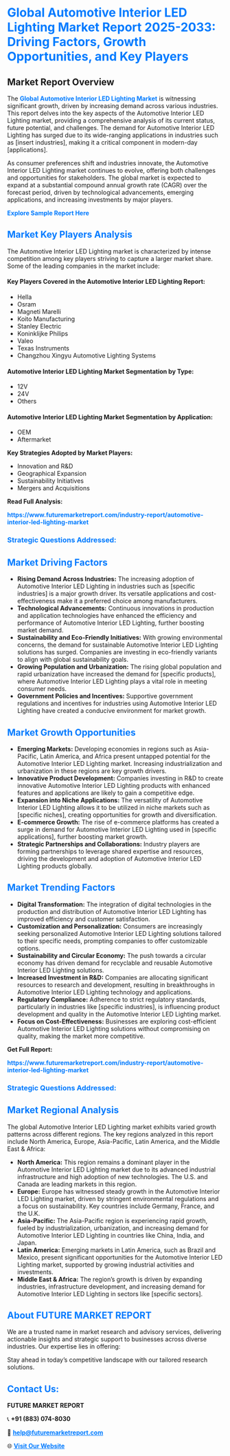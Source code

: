 <h1 style="color: #007BFF;">Global Automotive Interior LED Lighting Market Report 2025-2033: Driving Factors, Growth Opportunities, and Key Players</h1>

<section id="overview">
<h2>Market Report Overview</h2>
<p>The <a href="https://www.futuremarketreport.com/industry-report/automotive-interior-led-lighting-market" style="color: #007BFF; text-decoration: none;"><strong>Global Automotive Interior LED Lighting Market</strong></a> is witnessing significant growth, driven by increasing demand across various industries. This report delves into the key aspects of the Automotive Interior LED Lighting market, providing a comprehensive analysis of its current status, future potential, and challenges. The demand for Automotive Interior LED Lighting has surged due to its wide-ranging applications in industries such as [insert industries], making it a critical component in modern-day [applications].</p>
<p>As consumer preferences shift and industries innovate, the Automotive Interior LED Lighting market continues to evolve, offering both challenges and opportunities for stakeholders. The global market is expected to expand at a substantial compound annual growth rate (CAGR) over the forecast period, driven by technological advancements, emerging applications, and increasing investments by major players.</p>
</section>

<section id="overview">
<p><a href="https://www.futuremarketreport.com/request-sample/reportId=51791" style="color: #007BFF; text-decoration: none;"><strong>Explore Sample Report Here</strong></a></p>
</section>

<section id="key-players">
<h2 style="color: #007BFF;">Market Key Players Analysis</h2>
<p>The Automotive Interior LED Lighting market is characterized by intense competition among key players striving to capture a larger market share. Some of the leading companies in the market include:</p>
<h4>Key Players Covered in the Automotive Interior LED Lighting Report:</h4>
<ul><li>Hella</li><li>Osram</li><li>Magneti Marelli</li><li>Koito Manufacturing</li><li>Stanley Electric</li><li>Koninklijke Philips</li><li>Valeo</li><li>Texas Instruments</li><li>Changzhou Xingyu Automotive Lighting Systems</li></ul>
<h4>Automotive Interior LED Lighting Market Segmentation by Type:</h4>
<ul><li>12V</li><li>24V</li><li>Others</li></ul>

<h4>Automotive Interior LED Lighting Market Segmentation by Application:</h4>
<ul><li>OEM</li><li>Aftermarket</li></ul>
<p><strong>Key Strategies Adopted by Market Players:</strong></p>
<ul>
<li>Innovation and R&D</li>
<li>Geographical Expansion</li>
<li>Sustainability Initiatives</li>
<li>Mergers and Acquisitions</li>
</ul>
</section>

<section>
<p><strong>Read Full Analysis: </strong></p><a href="https://www.futuremarketreport.com/industry-report/automotive-interior-led-lighting-market" style="color: #007BFF; text-decoration: none;"><strong>https://www.futuremarketreport.com/industry-report/automotive-interior-led-lighting-market</strong></a>
<h3 style="color: #007BFF;">Strategic Questions Addressed:</h3>
</section>

<section id="driving-factors">
<h2 style="color: #007BFF;">Market Driving Factors</h2>
<ul>
<li><strong>Rising Demand Across Industries:</strong> The increasing adoption of Automotive Interior LED Lighting in industries such as [specific industries] is a major growth driver. Its versatile applications and cost-effectiveness make it a preferred choice among manufacturers.</li>
<li><strong>Technological Advancements:</strong> Continuous innovations in production and application technologies have enhanced the efficiency and performance of Automotive Interior LED Lighting, further boosting market demand.</li>
<li><strong>Sustainability and Eco-Friendly Initiatives:</strong> With growing environmental concerns, the demand for sustainable Automotive Interior LED Lighting solutions has surged. Companies are investing in eco-friendly variants to align with global sustainability goals.</li>
<li><strong>Growing Population and Urbanization:</strong> The rising global population and rapid urbanization have increased the demand for [specific products], where Automotive Interior LED Lighting plays a vital role in meeting consumer needs.</li>
<li><strong>Government Policies and Incentives:</strong> Supportive government regulations and incentives for industries using Automotive Interior LED Lighting have created a conducive environment for market growth.</li>
</ul>
</section>

<section id="growth-opportunities">
<h2 style="color: #007BFF;">Market Growth Opportunities</h2>
<ul>
<li><strong>Emerging Markets:</strong> Developing economies in regions such as Asia-Pacific, Latin America, and Africa present untapped potential for the Automotive Interior LED Lighting market. Increasing industrialization and urbanization in these regions are key growth drivers.</li>
<li><strong>Innovative Product Development:</strong> Companies investing in R&D to create innovative Automotive Interior LED Lighting products with enhanced features and applications are likely to gain a competitive edge.</li>
<li><strong>Expansion into Niche Applications:</strong> The versatility of Automotive Interior LED Lighting allows it to be utilized in niche markets such as [specific niches], creating opportunities for growth and diversification.</li>
<li><strong>E-commerce Growth:</strong> The rise of e-commerce platforms has created a surge in demand for Automotive Interior LED Lighting used in [specific applications], further boosting market growth.</li>
<li><strong>Strategic Partnerships and Collaborations:</strong> Industry players are forming partnerships to leverage shared expertise and resources, driving the development and adoption of Automotive Interior LED Lighting products globally.</li>
</ul>
</section>

<section id="trending-factors">
<h2 style="color: #007BFF;">Market Trending Factors</h2>
<ul>
<li><strong>Digital Transformation:</strong> The integration of digital technologies in the production and distribution of Automotive Interior LED Lighting has improved efficiency and customer satisfaction.</li>
<li><strong>Customization and Personalization:</strong> Consumers are increasingly seeking personalized Automotive Interior LED Lighting solutions tailored to their specific needs, prompting companies to offer customizable options.</li>
<li><strong>Sustainability and Circular Economy:</strong> The push towards a circular economy has driven demand for recyclable and reusable Automotive Interior LED Lighting solutions.</li>
<li><strong>Increased Investment in R&D:</strong> Companies are allocating significant resources to research and development, resulting in breakthroughs in Automotive Interior LED Lighting technology and applications.</li>
<li><strong>Regulatory Compliance:</strong> Adherence to strict regulatory standards, particularly in industries like [specific industries], is influencing product development and quality in the Automotive Interior LED Lighting market.</li>
<li><strong>Focus on Cost-Effectiveness:</strong> Businesses are exploring cost-efficient Automotive Interior LED Lighting solutions without compromising on quality, making the market more competitive.</li>
</ul>
</section>

<section>
<p><strong>Get Full Report: </strong></p><a href="https://www.futuremarketreport.com/industry-report/automotive-interior-led-lighting-market" style="color: #007BFF; text-decoration: none;"><strong>https://www.futuremarketreport.com/industry-report/automotive-interior-led-lighting-market</strong></a>
<h3 style="color: #007BFF;">Strategic Questions Addressed:</h3>
</section>


<section id="regional-analysis">
<h2 style="color: #007BFF;">Market Regional Analysis</h2>
<p>The global Automotive Interior LED Lighting market exhibits varied growth patterns across different regions. The key regions analyzed in this report include North America, Europe, Asia-Pacific, Latin America, and the Middle East & Africa:</p>
<ul>
<li><strong>North America:</strong> This region remains a dominant player in the Automotive Interior LED Lighting market due to its advanced industrial infrastructure and high adoption of new technologies. The U.S. and Canada are leading markets in this region.</li>
<li><strong>Europe:</strong> Europe has witnessed steady growth in the Automotive Interior LED Lighting market, driven by stringent environmental regulations and a focus on sustainability. Key countries include Germany, France, and the U.K.</li>
<li><strong>Asia-Pacific:</strong> The Asia-Pacific region is experiencing rapid growth, fueled by industrialization, urbanization, and increasing demand for Automotive Interior LED Lighting in countries like China, India, and Japan.</li>
<li><strong>Latin America:</strong> Emerging markets in Latin America, such as Brazil and Mexico, present significant opportunities for the Automotive Interior LED Lighting market, supported by growing industrial activities and investments.</li>
<li><strong>Middle East & Africa:</strong> The region’s growth is driven by expanding industries, infrastructure development, and increasing demand for Automotive Interior LED Lighting in sectors like [specific sectors].</li>
</ul>
</section>

<footer>
<h2 style="color: #007BFF;">About FUTURE MARKET REPORT</h2>
<p>We are a trusted name in market research and advisory services, delivering actionable insights and strategic support to businesses across diverse industries. Our expertise lies in offering:</p>

<p>Stay ahead in today’s competitive landscape with our tailored research solutions.</p>

<h2 style="color: #007BFF;">Contact Us:</h2>
<p><strong>FUTURE MARKET REPORT</strong></p>
<p>📞 <strong>+91 (883) 074-8030</strong></p>
<p>📧 <strong><a href="mailto:help@futuremarketreport.com" style="color: #007BFF;">help@futuremarketreport.com</a></strong></p>
<p>🌐 <strong><a href="https://www.futuremarketreport.com/" style="color: #007BFF;">Visit Our Website</a></strong></p>
</footer>